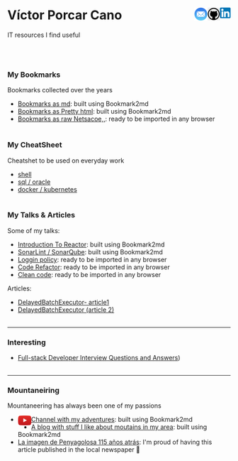 
# Víctor Porcar Cano [<img align="right" src="images/linkedin.png" width="24">](http://google.com.au/)[<img align="right" src="images/github.png" width="28">](http://google.com.au/)[<img align="right" src="images/mail.png" width="30">](http://google.com.au/)

IT resources I find useful

<br />
<br />


### My Bookmarks

Bookmarks collected over the years

* [Bookmarks as md](https://github.com/MazinIsmail/JavaLearnings/tree/master/src/main/concurrency/com/atomic/learnings): built using Bookmark2md
* [Bookmarks as Pretty html](https://github.com/MazinIsmail/JavaLearnings/tree/master/src/main/concurrency/com/atomic/learnings): built using Bookmark2md
* [Bookmarks as raw Netsacoe,,](https://github.com/MazinIsmail/JavaLearnings/tree/master/src/main/concurrency/com/atomic/learnings): ready to be imported in any browser
  <br />
  <br />


### My CheatSheet

Cheatshet to be used on everyday work

* [shell](https://github.com/MazinIsmail/JavaLearnings/tree/master/src/main/concurrency/com/atomic/learnings)
* [sql / oracle](https://github.com/MazinIsmail/JavaLearnings/tree/master/src/main/concurrency/com/atomic/learnings)
* [docker / kubernetes](https://github.com/MazinIsmail/JavaLearnings/tree/master/src/main/concurrency/com/atomic/learnings)
  <br />
  <br />

### My Talks & Articles

Some of my talks:

* [Introduction To Reactor](https://github.com/MazinIsmail/JavaLearnings/tree/master/src/main/concurrency/com/atomic/learnings): built using Bookmark2md
* [SonarLint / SonarQube](https://github.com/MazinIsmail/JavaLearnings/tree/master/src/main/concurrency/com/atomic/learnings): built using Bookmark2md
* [Loggin policy](https://github.com/MazinIsmail/JavaLearnings/tree/master/src/main/concurrency/com/atomic/learnings): ready to be imported in any browser
* [Code Refactor](https://github.com/MazinIsmail/JavaLearnings/tree/master/src/main/concurrency/com/atomic/learnings): ready to be imported in any browser
* [Clean code](https://github.com/MazinIsmail/JavaLearnings/tree/master/src/main/concurrency/com/atomic/learnings): ready to be imported in any browser

Articles:

* [DelayedBatchExecutor- article1](https://github.com/MazinIsmail/JavaLearnings/tree/master/src/main/concurrency/com/atomic/learnings)
* [DelayedBatchExecutor (article 2)](https://github.com/MazinIsmail/JavaLearnings/tree/master/src/main/concurrency/com/atomic/learnings)
  <br />
  <br />

***


### Interesting

* [Full-stack Developer Interview Questions and Answers](https://github.com/victormpcmun/Full-stack-Developer-Interview-Questions-and-Answers))
  <br />
  <br />

***

### Mountaneiring

Mountaneering has always been one of my passions

* [<img align="left" src="images/youtube.png" width="30">](http://google.com.au/)[Channel with my adventures](https://github.com/MazinIsmail/JavaLearnings/tree/master/src/main/concurrency/com/atomic/learnings): built using Bookmark2md
* [A blog with stuff I like about moutains in my area](https://github.com/MazinIsmail/JavaLearnings/tree/master/src/main/concurrency/com/atomic/learnings): built using Bookmark2md
* [La imagen de Penyagolosa 115 años atrás](https://www.elperiodicomediterraneo.com/castello-provincia/2021/08/29/115-anos-excursion-fotos-penyagolosa-sarthou-martinez-checa-aniversario-castellon-56448760.html): I'm proud of having this article published in the local newspaper :slightly_smiling_face:




